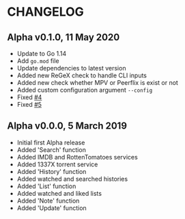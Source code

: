 # CHANGELOG

## Alpha v0.1.0, 11 May 2020
- Update to Go 1.14
- Add `go.mod` file
- Update dependencies to latest version
- Added new ReGeX check to handle CLI inputs
- Added new check whether MPV or Peerflix is exist or not
- Added custom configuration argument `--config`
- Fixed [#4](https://github.com/Dentrax/GMDB/issues/4)
- Fixed [#5](https://github.com/Dentrax/GMDB/issues/5)

## Alpha v0.0.0, 5 March 2019

- Initial first Alpha release
- Added 'Search' function
- Added IMDB and RottenTomatoes services
- Added 1337X torrent service
- Added 'History' function
- Added watched and searched histories
- Added 'List' function
- Added watched and liked lists
- Added 'Note' function
- Added 'Update' function
